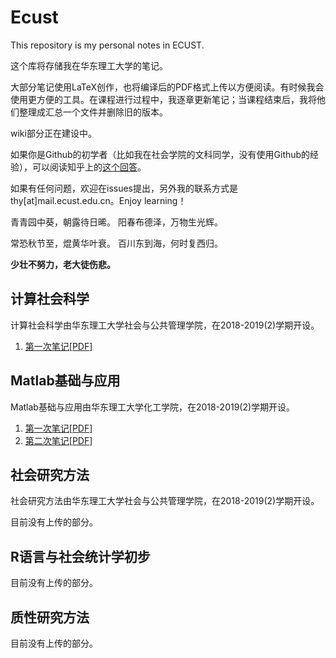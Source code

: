 # Ecust
This repository is my personal notes in ECUST.

这个库将存储我在华东理工大学的笔记。

大部分笔记使用LaTeX创作，也将编译后的PDF格式上传以方便阅读。有时候我会使用更方便的工具。在课程进行过程中，我逐章更新笔记；当课程结束后，我将他们整理成汇总一个文件并删除旧的版本。

wiki部分正在建设中。

如果你是Github的初学者（比如我在社会学院的文科同学，没有使用Github的经验），可以阅读知乎上的[这个回答](https://www.zhihu.com/question/20070065/answer/79557687)。

如果有任何问题，欢迎在issues提出，另外我的联系方式是thy\[at\]mail.ecust.edu.cn。Enjoy learning！

青青园中葵，朝露待日晞。
阳春布德泽，万物生光辉。


常恐秋节至，焜黄华叶衰。
百川东到海，何时复西归。

**少壮不努力，老大徒伤悲。**

## 计算社会科学

计算社会科学由华东理工大学社会与公共管理学院，在2018-2019(2)学期开设。

1. [第一次笔记](./CSocialScience_notes/cssn01.md)[\[PDF\]](.\CSocialScience_notes\cssn01.pdf)

## Matlab基础与应用

Matlab基础与应用由华东理工大学化工学院，在2018-2019(2)学期开设。

1. [第一次笔记](./MATLAB_basic_notes/mln01.html)[\[PDF\]](./MATLAB_basic_notes/mln01.pdf)
2. [第二次笔记](./MATLAB_basic_notes/mln02.html)[\[PDF\]](./MATLAB_basic_notes/mln02.pdf)

## 社会研究方法

社会研究方法由华东理工大学社会与公共管理学院，在2018-2019(2)学期开设。

目前没有上传的部分。
## R语言与社会统计学初步
目前没有上传的部分。
## 质性研究方法
目前没有上传的部分。
